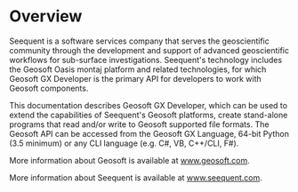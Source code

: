 # Overview
Seequent is a software services company that serves the geoscientific community through the development and support of advanced geoscientific workflows for sub-surface investigations.  Seequent's technology includes the Geosoft Oasis montaj platform and related technologies, for which Geosoft GX Developer is the primary API  for developers to work with Geosoft components.

This documentation describes Geosoft GX Developer, which can be used to extend the capabilities of Seequent's Geosoft platforms, create stand-alone programs that read and/or write to Geosoft supported file formats.  The Geosoft API can be accessed from the Geosoft GX Language, 64-bit Python (3.5 minimum) or any CLI language (e.g. C#, VB, C++/CLI, F#).

More information about Geosoft is available at www.geosoft.com.

More information about Seequent is available at www.seequent.com.
